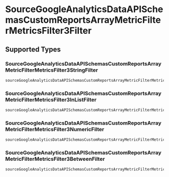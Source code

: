 # SourceGoogleAnalyticsDataAPISchemasCustomReportsArrayMetricFilterMetricsFilter3Filter


## Supported Types

### SourceGoogleAnalyticsDataAPISchemasCustomReportsArrayMetricFilterMetricsFilter3StringFilter

```python
sourceGoogleAnalyticsDataAPISchemasCustomReportsArrayMetricFilterMetricsFilter3Filter: shared.SourceGoogleAnalyticsDataAPISchemasCustomReportsArrayMetricFilterMetricsFilter3StringFilter = /* values here */
```

### SourceGoogleAnalyticsDataAPISchemasCustomReportsArrayMetricFilterMetricsFilter3InListFilter

```python
sourceGoogleAnalyticsDataAPISchemasCustomReportsArrayMetricFilterMetricsFilter3Filter: shared.SourceGoogleAnalyticsDataAPISchemasCustomReportsArrayMetricFilterMetricsFilter3InListFilter = /* values here */
```

### SourceGoogleAnalyticsDataAPISchemasCustomReportsArrayMetricFilterMetricsFilter3NumericFilter

```python
sourceGoogleAnalyticsDataAPISchemasCustomReportsArrayMetricFilterMetricsFilter3Filter: shared.SourceGoogleAnalyticsDataAPISchemasCustomReportsArrayMetricFilterMetricsFilter3NumericFilter = /* values here */
```

### SourceGoogleAnalyticsDataAPISchemasCustomReportsArrayMetricFilterMetricsFilter3BetweenFilter

```python
sourceGoogleAnalyticsDataAPISchemasCustomReportsArrayMetricFilterMetricsFilter3Filter: shared.SourceGoogleAnalyticsDataAPISchemasCustomReportsArrayMetricFilterMetricsFilter3BetweenFilter = /* values here */
```

